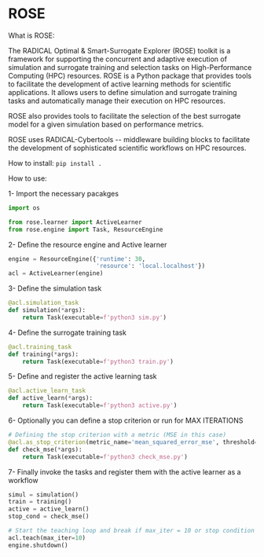 # ROSE
What is ROSE:

The RADICAL Optimal & Smart-Surrogate Explorer (ROSE) toolkit is a framework for supporting the concurrent and adaptive execution of simulation and surrogate training and selection tasks on High-Performance Computing (HPC) resources.
ROSE is a Python package that provides tools to facilitate the development of active learning methods for scientific applications. It allows users to define simulation and surrogate training tasks and automatically manage their execution on HPC resources. 

ROSE also provides tools to facilitate the selection of the best surrogate model for a given simulation based on performance metrics.

ROSE uses RADICAL-Cybertools -- middleware building blocks to facilitate the development of sophisticated scientific workflows on HPC resources. 

How to install:
`pip install .`

How to use:

1- Import the necessary pacakges
```python
import os

from rose.learner import ActiveLearner
from rose.engine import Task, ResourceEngine
```

2- Define the resource engine and Active learner
```python
engine = ResourceEngine({'runtime': 30,
                         'resource': 'local.localhost'})
acl = ActiveLearner(engine)
```

3- Define the simulation task
```python
@acl.simulation_task
def simulation(*args):
    return Task(executable=f'python3 sim.py')
```

4- Define the surrogate training task
```python
@acl.training_task
def training(*args):
    return Task(executable=f'python3 train.py')
```

5- Define and register the active learning task
```python
@acl.active_learn_task
def active_learn(*args):
    return Task(executable=f'python3 active.py')
```

6- Optionally you can define a stop criterion or run for MAX ITERATIONS
```python
# Defining the stop criterion with a metric (MSE in this case)
@acl.as_stop_criterion(metric_name='mean_squared_error_mse', threshold=0.1)
def check_mse(*args):
    return Task(executable=f'python3 check_mse.py')
```

7- Finally invoke the tasks and register them with the active learner as a workflow
```python
simul = simulation()
train = training()
active = active_learn()
stop_cond = check_mse()

# Start the teaching loop and break if max_iter = 10 or stop condition is met
acl.teach(max_iter=10)
engine.shutdown()
```
